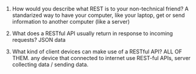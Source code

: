 1. How would you describe what REST is to your non-technical friend?
   A standarized way to have your computer, like your laptop,
   get or send information to another computer (like a server)

2. What does a RESTful API usually return in response to incoming requests?
   JSON data

3. What kind of client devices can make use of a RESTful API?
   ALL OF THEM. any device that connected to internet use REST-ful APIs, server collecting data / sending data.
